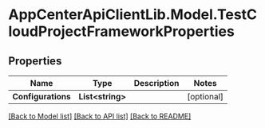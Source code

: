 # AppCenterApiClientLib.Model.TestCloudProjectFrameworkProperties
## Properties

Name | Type | Description | Notes
------------ | ------------- | ------------- | -------------
**Configurations** | **List&lt;string&gt;** |  | [optional] 

[[Back to Model list]](../README.md#documentation-for-models) [[Back to API list]](../README.md#documentation-for-api-endpoints) [[Back to README]](../README.md)

